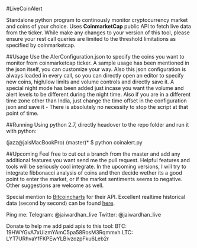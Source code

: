 #LiveCoinAlert

Standalone python program to continously monitor cryptocurrency market and coins of your choice. Uses <a hreaf="https://coinmarketcap.com/"><b>CoinmarketCap</b></a> public API to fetch live data from the ticker. While make any changes to your version of this tool, please ensure your rest call queries are limited to the threshold limitations as specified by coinmarketcap.


##Usage
Use the AlerConfiguration.json to specify the coins you want to monitor from coinmarketcap ticker. A sample usage has been mentioned in the json itself, you can customize your way. Also this json configuration is always loaded in every call, so you can directly open an editor to specify new coins, high/low limits and volume controls and directly save it. A special night mode has been added just incase you want the volume and alert levels to be different during the night time. Also if you are in a different time zone other than India, just change the time offset in the configuration json and save it - There is absolutely no necessity to stop the script at that point of time.

##Running
Using python 2.7, directly headover to the repo folder and run it with python:

(jazz@jaisMacBookPro) (master)* $  python coinalert.py


##Upcoming
Feel free to cut out a branch from the master and add any additional features you want send me the pull request. Helpful features and tools will be seriously cool integrate. In the upcoming versions, I will try to integrate fibbonacci analysis of coins and then decide wether its a good point to enter the market, or if the market sentiments seems to negative. Other suggestions are welcome as well.


Special mention to <a href="https://bitcoincharts.com" target="_blank">Bitcoincharts</a> for their API.
Excellent realtime historical data (second by second) can be found <a href="http://api.bitcoincharts.com/v1/trades.csv?symbol=bitstampUSD&start=1501416543">here</a>.

Ping me:
Telegram: @jaiwardhan_live
Twitter: @jaiwardhan_live

Donate to help me add paid apis to this tool:
BTC: 19HWYGvA7xUizmYAmC5pa58RosM3Rqmmxh
LTC: LYT7URhvaYfFKPEwYLBivzozpFku6Leb2r
